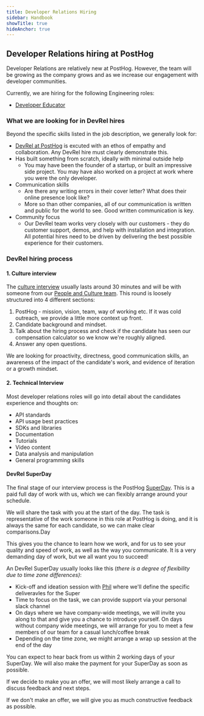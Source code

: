```yaml
---
title: Developer Relations Hiring
sidebar: Handbook
showTitle: true
hideAnchor: true
---
```


## Developer Relations hiring at PostHog

Developer Relations are relatively new at PostHog. However, the team will be growing as the company grows and as we increase our engagement with developer communities.

Currently, we are hiring for the following Engineering roles:

*   [Developer Educator](https://apply.workable.com/posthog/j/F928106DB5/)

### What we are looking for in DevRel hires

Beyond the specific skills listed in the job description, we generally look for: 

*   [DevRel at PostHog](https://posthog.com/handbook/growth/developer-relations) is excuted with an ethos of empathy and collaboration. Any DevRel hire must clearly demonstrate this.
*   Has built something from scratch, ideally with minimal outside help
    *   You may have been the founder of a startup, or built an impressive side project. You may have also worked on a project at work where you were the only developer. 
*   Communication skills
    *   Are there any writing errors in their cover letter? What does their online presence look like?
    *   More so than other companies, all of our communication is written and public for the world to see. Good written communication is key.
*   Community focus
    *   Our DevRel team works very closely with our customers - they do customer support, demos, and help with installation and integration. All potential hires need to be driven by delivering the best possible experience for their customers. 

### DevRel hiring process 

#### 1. Culture interview 

The [culture interview](https://posthog.com/handbook/people/hiring-process#interview-1---culture-with-eltje) usually lasts around 30 minutes and will be with someone from our [People and Culture team](https://posthog.com/handbook/people/team-structure/people). This round is loosely structured into 4 different sections:

1. PostHog - mission, vision, team, way of working etc. If it was cold outreach, we provide a little more context up front.
2. Candidate background and mindset.
3. Talk about the hiring process and check if the candidate has seen our compensation calculator so we know we're roughly aligned.
4. Answer any open questions.

We are looking for proactivity, directness, good communication skills, an awareness of the impact of the candidate's work, and evidence of iteration or a growth mindset. 


#### 2. Technical Interview

Most developer relations roles will go into detail about the candidates experience and thoughts on:

- API standards
- API usage best practices
- SDKs and libraries
- Documentation
- Tutorials
- Video content
- Data analysis and manipulation
- General programming skills

#### DevRel SuperDay

The final stage of our interview process is the PostHog [SuperDay](https://posthog.com/handbook/people/hiring-process#posthog-superday). This is a paid full day of work with us, which we can flexibly arrange around your schedule. 

We will share the task with you at the start of the day. The task is representative of the work someone in this role at PostHog is doing, and it is always the same for each candidate, so we can make clear comparisons.Day
 

This gives you the chance to learn how we work, and for us to see your quality and speed of work, as well as the way you communicate. It is a very demanding day of work, but we all want you to succeed! 

An DevRel SuperDay usually looks like this (_there is a degree of flexibility due to time zone differences)_:

*   Kick-off and ideation session with [Phil](/handbook/company/team#phil-leggetter-developer-relations) where we'll define the specific deliveravles for the Super
*   Time to focus on the task, we can provide support via your personal slack channel
*   On days where we have company-wide meetings, we will invite you along to that and give you a chance to introduce yourself. On days without company wide meetings, we will arrange for you to meet a few members of our team for a casual lunch/coffee break
*   Depending on the time zone, we might arrange a wrap up session at the end of the day

You can expect to hear back from us within 2 working days of your SuperDay. We will also make the payment for your SuperDay as soon as possible. 

If we decide to make you an offer, we will most likely arrange a call to discuss feedback and next steps.

If we don't make an offer, we will give you as much constructive feedback as possible. 
